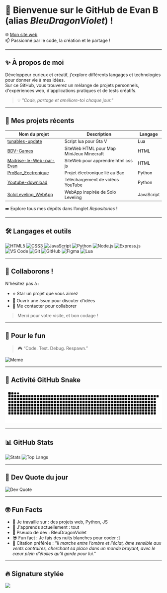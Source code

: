 # 👋 Bienvenue sur le GitHub de **Evan B** (alias *BleuDragonViolet*) !

🌐 [Mon site web](https://bleudragonviolet.github.io/Evan_Barreiros/)  
📫 Passionné par le code, la création et le partage !

---

## ✨ À propos de moi

Développeur curieux et créatif, j'explore différents langages et technologies pour donner vie à mes idées.  
Sur ce GitHub, vous trouverez un mélange de projets personnels, d'expériences web, d'applications pratiques et de tests créatifs.

> 💡 *"Code, partage et améliore-toi chaque jour."*

---

## 📁 Mes projets récents

| Nom du projet | Description | Langage |
|---------------|-------------|---------|
| [tunables-update](https://github.com/BleuDragonViolet/tunables-update) | Script lua pour Gta V | Lua | 
| [BDV-Games](https://github.com/BleuDragonViolet/BDV-Games) | SiteWeb HTML pour Map MiniJeux Minecraft | HTML |
| [Maitrise-le-Web-par-Evan](https://github.com/BleuDragonViolet/-Maitrise-le-Web-par-Evan-) | SiteWeb pour apprendre html css js | HTML |
| [ProBac_Eectronique](https://github.com/BleuDragonViolet/ProBac_Eectronique) | Projet électronique lié au Bac | Python |
| [Youtube-download](https://github.com/BleuDragonViolet/Youtube-download) | Téléchargement de vidéos YouTube | Python |
| [SoloLeveling_WebApp](https://github.com/BleuDragonViolet/SoloLeveling_WebApp) | WebApp inspirée de Solo Leveling | JavaScript |


➡️ Explore tous mes dépôts dans l’onglet *Repositories* !

---

## 🛠️ Langages et outils

![HTML5](https://img.shields.io/badge/-HTML5-E34F26?style=flat&logo=html5&logoColor=white)
![CSS3](https://img.shields.io/badge/-CSS3-1572B6?style=flat&logo=css3)
![JavaScript](https://img.shields.io/badge/-JavaScript-F7DF1E?style=flat&logo=javascript&logoColor=black)
![Python](https://img.shields.io/badge/-Python-3776AB?style=flat&logo=python&logoColor=white)
![Node.js](https://img.shields.io/badge/-Node.js-339933?style=flat&logo=node.js&logoColor=white)
![Express.js](https://img.shields.io/badge/-Express.js-000000?style=flat&logo=express&logoColor=white)
![VS Code](https://img.shields.io/badge/-Visual%20Studio%20Code-007ACC?style=flat&logo=visual-studio-code&logoColor=white)
![Git](https://img.shields.io/badge/-Git-F05032?style=flat&logo=git&logoColor=white)
![GitHub](https://img.shields.io/badge/-GitHub-181717?style=flat&logo=github)
![Figma](https://img.shields.io/badge/-Figma-F24E1E?style=flat&logo=figma&logoColor=white)
![Lua](https://img.shields.io/badge/-Lua-2C2D72?style=flat&logo=lua&logoColor=white)

---

## 🤝 Collaborons !

N'hésitez pas à :

- ⭐ Star un projet que vous aimez
- 🐛 Ouvrir une *issue* pour discuter d'idées
- 📩 Me contacter pour collaborer

> Merci pour votre visite, et bon codage !

---

## 🌈 Pour le fun

> 🎮 “Code. Test. Debug. Respawn.”

![Meme](https://readme-jokes.vercel.app/api?hideBorder&theme=tokyonight&bgColor=%230d1117)

---

## 🐍 Activité GitHub Snake

![GitHub Snake](https://raw.githubusercontent.com/BleuDragonViolet/BleuDragonViolet/output/github-contribution-grid-snake.svg)

---

## 📊 GitHub Stats

![Stats](https://github-readme-stats.vercel.app/api?username=BleuDragonViolet&show_icons=true&theme=tokyonight&hide_border=true)
![Top Langs](https://github-readme-stats.vercel.app/api/top-langs/?username=BleuDragonViolet&layout=compact&theme=tokyonight&hide_border=true)

---

## 🧠 Dev Quote du jour

![Dev Quote](https://quotes-github-readme.vercel.app/api?type=horizontal&theme=tokyonight)

---

## 🤓 Fun Facts

* 🔭 Je travaille sur : des projets web, Python, JS
* 🧠 J'apprends actuellement : tout
* 🐉 Pseudo de dev : BleuDragonViolet
* 😎 Fun fact : Je fais des nuits blanches pour coder :]
* 💬 Citation préférée :
  *"Il marche entre l’ombre et l’éclat,
  âme sensible aux vents contraires,
  cherchant sa place dans un monde bruyant,
  avec le cœur plein d’étoiles qu’il garde pour lui."*

---

## 🔥 Signature stylée

<img src="https://capsule-render.vercel.app/api?type=waving&color=gradient&height=100&section=footer&text=Merci%20de%20votre%20visite!%20🚀&fontColor=fff&fontSize=20&animation=fadeIn" />

